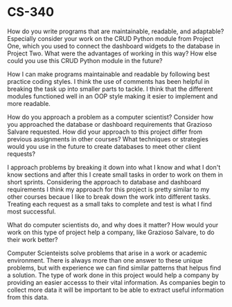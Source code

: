 # CS-340

How do you write programs that are maintainable, readable, and adaptable? Especially consider your work on the CRUD Python module from Project One, which you used to connect the dashboard widgets to the database in Project Two. What were the advantages of working in this way? How else could you use this CRUD Python module in the future?

How I can make programs maintainable and readable by following best practice coding styles. I think the use of comments has been helpful in breaking the task up into smaller parts to tackle. I think that the different modules functioned well in an OOP style making it esier to implement and more readable.

How do you approach a problem as a computer scientist? Consider how you approached the database or dashboard requirements that Grazioso Salvare requested. How did your approach to this project differ from previous assignments in other courses? What techniques or strategies would you use in the future to create databases to meet other client requests?

I approach problems by breaking it down into what I know and what I don't know sections and after this I create small tasks in order to work on them in short sprints. Considering the approach to database and dashboard requirements I think my approach for this project is pretty similar to my other courses becaue I like to break down the work into different tasks. Treating each request as a small taks to complete and test is what I find most successful.

What do computer scientists do, and why does it matter? How would your work on this type of project help a company, like Grazioso Salvare, to do their work better?

Computer Scienteists solve problems that arise in a work or academic environment. There is always more than one answer to these unique problems, but with experience we can find similar patterns that helpus find a solution. The type of work done in this project would help a company by providing an easier accesss to their vital information. As companies begin to collect more data it will be important to be able to extract useful information from this data.
